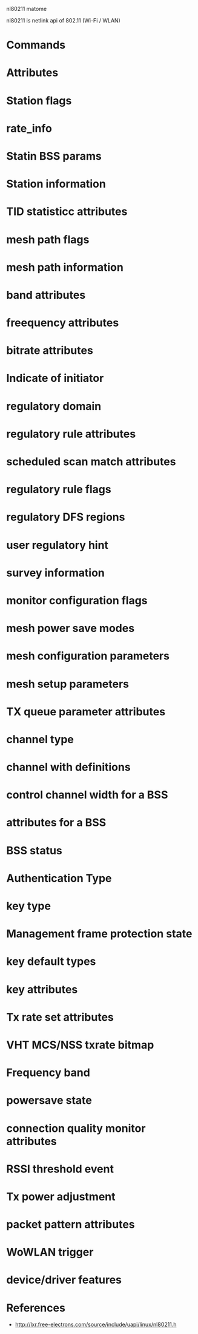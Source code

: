 nl80211 matome

nl80211 is netlink api of 802.11 (Wi-Fi / WLAN)

# Commands
# Attributes
# Station flags
# rate_info
# Statin BSS params
# Station information
# TID statisticc attributes
# mesh path flags
# mesh path information
# band attributes
# freequency attributes
# bitrate attributes
# Indicate of initiator
# regulatory domain
# regulatory rule attributes
# scheduled scan match attributes
# regulatory rule flags
# regulatory DFS regions
# user regulatory hint
# survey information
# monitor configuration flags
# mesh power save modes
# mesh configuration parameters
# mesh setup parameters
# TX queue parameter attributes
# channel type
# channel with definitions
# control channel width for a BSS
# attributes for a BSS
# BSS status
# Authentication Type
# key type
# Management frame protection state
# key default types
# key attributes
# Tx rate set attributes
# VHT MCS/NSS txrate bitmap
# Frequency band
# powersave state
# connection quality monitor attributes
# RSSI threshold event
# Tx power adjustment
# packet pattern attributes
# WoWLAN trigger 
# device/driver features

# References
* http://lxr.free-electrons.com/source/include/uapi/linux/nl80211.h
